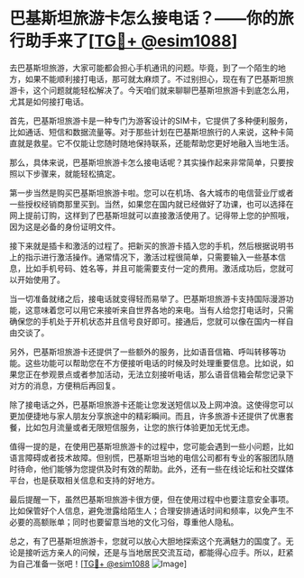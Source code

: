 # 巴基斯坦旅游卡怎么接电话？——你的旅行助手来了[[TG💪+ @esim1088](https://t.me/s/esim1088)]

去巴基斯坦旅游，大家可能都会担心手机通讯的问题。毕竟，到了一个陌生的地方，如果不能顺利接打电话，那可就太麻烦了。不过别担心，现在有了巴基斯坦旅游卡，这个问题就能轻松解决了。今天咱们就来聊聊巴基斯坦旅游卡到底怎么用，尤其是如何接打电话。

首先，巴基斯坦旅游卡是一种专门为游客设计的SIM卡，它提供了多种便利服务，比如通话、短信和数据流量等。对于那些计划在巴基斯坦旅行的人来说，这种卡简直就是救星。它不仅能让您随时随地保持联系，还能帮助您更好地融入当地生活。

那么，具体来说，巴基斯坦旅游卡怎么接电话呢？其实操作起来非常简单，只要按照以下步骤来，就能轻松搞定。

第一步当然是购买巴基斯坦旅游卡啦。您可以在机场、各大城市的电信营业厅或者一些授权经销商那里买到。当然，如果您在国内就已经做好了功课，也可以选择在网上提前订购，这样到了巴基斯坦就可以直接激活使用了。记得带上您的护照哦，因为这是必备的身份证明文件。

接下来就是插卡和激活的过程了。把新买的旅游卡插入您的手机，然后根据说明书上的指示进行激活操作。通常情况下，激活过程很简单，只需要输入一些基本信息，比如手机号码、姓名等，并且可能需要支付一定的费用。激活成功后，您就可以开始使用了。

当一切准备就绪之后，接电话就变得轻而易举了。巴基斯坦旅游卡支持国际漫游功能，这意味着您可以用它来接听来自世界各地的来电。当有人给您打电话时，只需确保您的手机处于开机状态并且信号良好即可。接通后，您就可以像在国内一样自由交谈了。

另外，巴基斯坦旅游卡还提供了一些额外的服务，比如语音信箱、呼叫转移等功能。这些功能可以帮助您在不方便接听电话的时候及时处理重要信息。比如说，如果您正在参观景点或者参加活动，无法立刻接听电话，那么语音信箱会帮您记录下对方的消息，方便稍后再回复。

除了接电话之外，巴基斯坦旅游卡还能让您发送短信以及上网冲浪。这使得您可以更加便捷地与家人朋友分享旅途中的精彩瞬间。而且，许多旅游卡还提供了优惠套餐，比如包月流量或者无限短信服务，让您的旅行体验更加无忧无虑。

值得一提的是，在使用巴基斯坦旅游卡的过程中，您可能会遇到一些小问题，比如语言障碍或者技术故障。但别慌，巴基斯坦当地的电信公司都有专业的客服团队随时待命，他们能够为您提供及时有效的帮助。此外，还有一些在线论坛和社交媒体平台，也是获取相关信息和支持的好地方。

最后提醒一下，虽然巴基斯坦旅游卡很方便，但在使用过程中也要注意安全事项。比如保管好个人信息，避免泄露给陌生人；合理安排通话时间和频率，以免产生不必要的高额账单；同时也要留意当地的文化习俗，尊重他人隐私。

总之，有了巴基斯坦旅游卡，您就可以放心大胆地探索这个充满魅力的国度了。无论是接听远方亲人的问候，还是与当地居民交流互动，都能得心应手。所以，赶紧为自己准备一张吧！[[TG💪+ @esim1088](https://t.me/s/esim1088) ![Image](https://i.postimg.cc/4NQfJmqS/Snipaste-2025-05-13-00-14-12.png)]